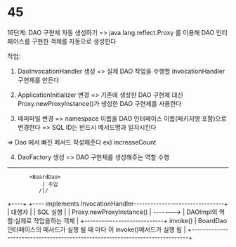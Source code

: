 # 45
16단계: DAO 구현체 자동 생성하기
=> java.lang.reflect.Proxy 를 이용해 DAO 인터페이스를 구현한 객체를 자동으로 생성한다

작업:
1) DaoInvocationHandler 생성
   => 실제 DAO 작업을 수행할 InvocationHandler 구현체를 만든다
 
2) ApplicationInitializer 변경
  => 기존에 생성한 DAO 구현체 대신 Proxy.newProxyInstance()가 생성한 DAO 구현체를 사용한다
 
 3) 매퍼파일 변경
   => namespace 이름을 DAO 인터페이스 이름(패키지명 포함)으로 변경한다
   => SQL ID는 반드시 메서드명과 일치시킨다
 
 => Dao 에서 빠진 메서드 작성해준다 ex) increaseCount  
 
 4) DaoFactory 생성
   => DAO 구현체를 생성해주는 역할 수행
   
   
   ***********************************
           <BoardDao>                                
               | 주입   
              /|/
   +--<ApplicationInitializer>--+              +----<DaoFactory> implements InvocationHandler--------------------------------+
   |  대행자                    |              |  SQL 실행                                                                   |
   |  Proxy.newProxyInstance()  |  ------->    |  DAOImpl의 역할:실제로 작업을하는 객체                                      |
   +----------------------------+  invoke()    |  BoardDao인터페이스의 메서드가 실행 될 때 마다 이 invoke()메서드가 실행 됨  | 
                                               +-----------------------------------------------------------------------------+
    